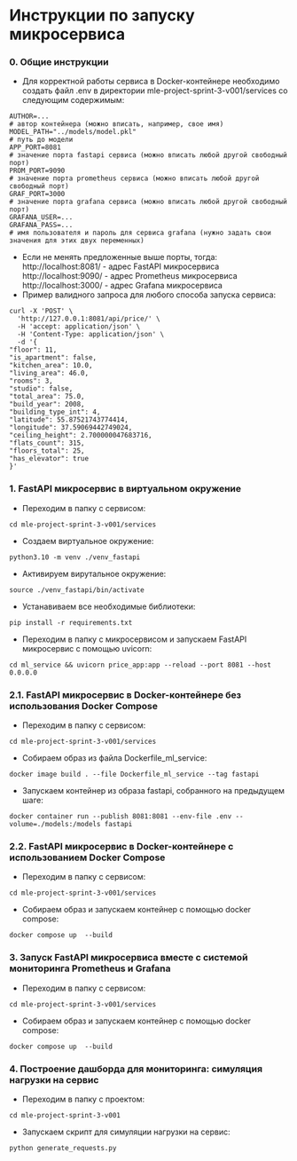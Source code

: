# Инструкции по запуску микросервиса
### 0. Общие инструкции
- Для корректной работы сервиса в Docker-контейнере необходимо создать файл .env в директории mle-project-sprint-3-v001/services со следующим содержимым:
```
AUTHOR=...
# автор контейнера (можно вписать, например, свое имя)
MODEL_PATH="../models/model.pkl"
# путь до модели
APP_PORT=8081
# значение порта fastapi сервиса (можно вписать любой другой свободный порт)
PROM_PORT=9090
# значение порта prometheus сервиса (можно вписать любой другой свободный порт)
GRAF_PORT=3000
# значение порта grafana сервиса (можно вписать любой другой свободный порт)
GRAFANA_USER=...
GRAFANA_PASS=...
# имя пользователя и пароль для сервиса grafana (нужно задать свои значения для этих двух переменных)
```
- Если не менять предложенные выше порты, тогда:
 http://localhost:8081/ - адрес FastAPI микросервиса
 http://localhost:9090/ - адрес Prometheus микросервиса
 http://localhost:3000/ - адрес Grafana микросервиса
- Пример валидного запроса для любого способа запуска сервиса:
```
curl -X 'POST' \
  'http://127.0.0.1:8081/api/price/' \
  -H 'accept: application/json' \
  -H 'Content-Type: application/json' \
  -d '{
"floor": 11,
"is_apartment": false,
"kitchen_area": 10.0,
"living_area": 46.0,
"rooms": 3,
"studio": false,
"total_area": 75.0,
"build_year": 2008,
"building_type_int": 4,
"latitude": 55.87521743774414,
"longitude": 37.59069442749024,
"ceiling_height": 2.700000047683716,
"flats_count": 315,
"floors_total": 25,
"has_elevator": true
}'
```
### 1. FastAPI микросервис в виртуальном окружение
- Переходим в папку c cервисом: 
```
cd mle-project-sprint-3-v001/services
```
- Создаем виртуальное окружение:
```
python3.10 -m venv ./venv_fastapi
```
- Активируем вирутальное окружение: 
```
source ./venv_fastapi/bin/activate
```
- Устанавиваем все необходимые библиотеки:
```
pip install -r requirements.txt
```
- Переходим в папку с микросервисом и запускаем FastAPI микросервис с помощью uvicorn:
```
cd ml_service && uvicorn price_app:app --reload --port 8081 --host 0.0.0.0
```

### 2.1. FastAPI микросервис в Docker-контейнере без использования Docker Compose
- Переходим в папку c cервисом: 
```
cd mle-project-sprint-3-v001/services
```
-  Собираем образ из файла Dockerfile_ml_service:
```
docker image build . --file Dockerfile_ml_service --tag fastapi
```
- Запускаем контейнер из образа fastapi, собранного на предыдущем шаге:
```
docker container run --publish 8081:8081 --env-file .env --volume=./models:/models fastapi
```
### 2.2. FastAPI микросервис в Docker-контейнере c использованием Docker Compose
- Переходим в папку c cервисом: 
```
cd mle-project-sprint-3-v001/services
```
- Собираем образ и запускаем контейнер с помощью docker сompose:
```
docker compose up  --build
```
### 3. Запуск FastAPI микросервиса вместе с системой мониторинга Prometheus и Grafana
- Переходим в папку c cервисом: 
```
cd mle-project-sprint-3-v001/services
```
- Собираем образ и запускаем контейнер с помощью docker сompose:
```
docker compose up  --build
```
### 4. Построение дашборда для мониторинга: симуляция нагрузки на сервис
- Переходим в папку c проектом: 
```
cd mle-project-sprint-3-v001
```
- Запускаем скрипт для симуляции нагрузки на сервис:
```
python generate_requests.py
```
